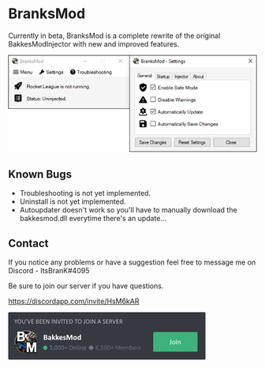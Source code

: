 # BranksMod

Currently in beta, BranksMod is a complete rewrite of the original BakkesModInjector with new and improved features.

![](screenshot.png)

## Known Bugs

- Troubleshooting is not yet implemented.
- Uninstall is not yet implemented.
- Autoupdater doesn't work so you'll have to manually download the bakkesmod.dll everytime there's an update...

## Contact

If you notice any problems or have a suggestion feel free to message me on Discord - ItsBranK#4095

Be sure to join our server if you have questions.

https://discordapp.com/invite/HsM6kAR

![](Invite.png)